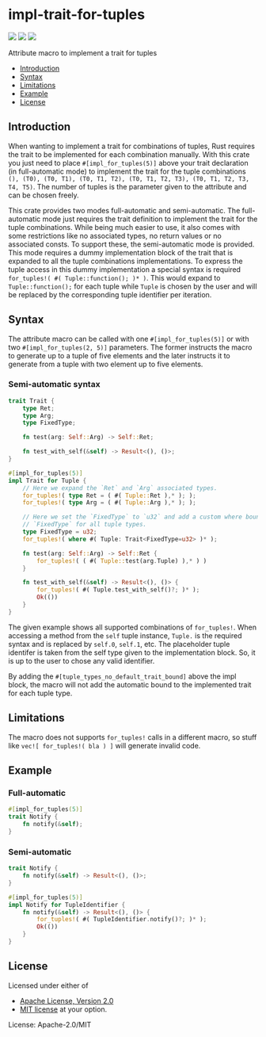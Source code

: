 # impl-trait-for-tuples

[![](https://docs.rs/impl-trait-for-tuples/badge.svg)](https://docs.rs/impl-trait-for-tuples/) [![](https://img.shields.io/crates/v/impl-trait-for-tuples.svg)](https://crates.io/crates/impl-trait-for-tuples) [![](https://img.shields.io/crates/d/impl-trait-for-tuples.png)](https://crates.io/crates/impl-trait-for-tuples)

Attribute macro to implement a trait for tuples

* [Introduction](#introduction)
* [Syntax](#syntax)
* [Limitations](#limitations)
* [Example](#example)
* [License](#license)

## Introduction

When wanting to implement a trait for combinations of tuples, Rust requires the trait to be implemented
for each combination manually. With this crate you just need to place `#[impl_for_tuples(5)]` above
your trait declaration (in full-automatic mode) to implement the trait for the tuple combinations
`(), (T0), (T0, T1), (T0, T1, T2), (T0, T1, T2, T3), (T0, T1, T2, T3, T4, T5)`. The number of tuples is the
parameter given to the attribute and can be chosen freely.

This crate provides two modes full-automatic and semi-automatic. The full-automatic mode just requires
the trait definition to implement the trait for the tuple combinations. While being much easier to
use, it also comes with some restrictions like no associated types, no return values or no associated
consts. To support these, the semi-automatic mode is provided. This mode requires a dummy implementation
block of the trait that is expanded to all the tuple combinations implementations. To express the
tuple access in this dummy implementation a special syntax is required `for_tuples!( #( Tuple::function(); )* )`.
This would expand to `Tuple::function();` for each tuple while `Tuple` is chosen by the user and will be
replaced by the corresponding tuple identifier per iteration.

## Syntax

The attribute macro can be called with one `#[impl_for_tuples(5)]` or with two `#[impl_for_tuples(2, 5)]`
parameters. The former instructs the macro to generate up to a tuple of five elements and the later instructs it
to generate from a tuple with two element up to five elements.

### Semi-automatic syntax

```rust
trait Trait {
    type Ret;
    type Arg;
    type FixedType;

    fn test(arg: Self::Arg) -> Self::Ret;

    fn test_with_self(&self) -> Result<(), ()>;
}

#[impl_for_tuples(5)]
impl Trait for Tuple {
    // Here we expand the `Ret` and `Arg` associated types.
    for_tuples!( type Ret = ( #( Tuple::Ret ),* ); );
    for_tuples!( type Arg = ( #( Tuple::Arg ),* ); );

    // Here we set the `FixedType` to `u32` and add a custom where bound that forces the same
    // `FixedType` for all tuple types.
    type FixedType = u32;
    for_tuples!( where #( Tuple: Trait<FixedType=u32> )* );

    fn test(arg: Self::Arg) -> Self::Ret {
        for_tuples!( ( #( Tuple::test(arg.Tuple) ),* ) )
    }

    fn test_with_self(&self) -> Result<(), ()> {
        for_tuples!( #( Tuple.test_with_self()?; )* );
        Ok(())
    }
}

```

The given example shows all supported combinations of `for_tuples!`. When accessing a method from the
`self` tuple instance, `Tuple.` is the required syntax and is replaced by `self.0`, `self.1`, etc.
The placeholder tuple identifer is taken from the self type given to the implementation block. So, it
is up to the user to chose any valid identifier.

By adding the `#[tuple_types_no_default_trait_bound]` above the impl block, the macro will not add the
automatic bound to the implemented trait for each tuple type.

## Limitations

The macro does not supports `for_tuples!` calls in a different macro, so stuff like
`vec![ for_tuples!( bla ) ]` will generate invalid code.

## Example

### Full-automatic

```rust
#[impl_for_tuples(5)]
trait Notify {
    fn notify(&self);
}

```

### Semi-automatic

```rust
trait Notify {
    fn notify(&self) -> Result<(), ()>;
}

#[impl_for_tuples(5)]
impl Notify for TupleIdentifier {
    fn notify(&self) -> Result<(), ()> {
        for_tuples!( #( TupleIdentifier.notify()?; )* );
        Ok(())
    }
}

```

## License
Licensed under either of
 * [Apache License, Version 2.0](http://www.apache.org/licenses/LICENSE-2.0)
 * [MIT license](http://opensource.org/licenses/MIT)
at your option.

License: Apache-2.0/MIT
